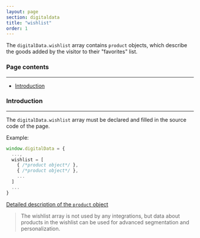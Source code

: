 ```yaml
---
layout: page
section: digitaldata
title: "wishlist"
order: 1
---
```


The `digitalData.wishlist` array contains `product` objects, which describe the goods added by the visitor to their "favorites" list.

### Page contents
------
<ul class="page-navigation">
  <li><a href="#0">Introduction</a></li>
</ul>


### <a name="0"></a>Introduction
------
The `digitalData.wishlist` array must be declared and filled in the source code of the page.

Example:
```javascript
window.digitalData = {
  ...,
  wishlist = [
    { /*product object*/ },
    { /*product object*/ },
    ...
  ]
  ...
}
```
[Detailed description of the `product` object](/digitaldata/product)

>The wishlist array is not used by any integrations, but data about products in the wishlist can be used for advanced segmentation and personalization.
